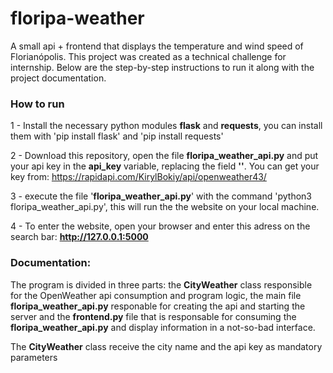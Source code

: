 # floripa-weather
A small api + frontend that displays the temperature and wind speed of Florianópolis. This project was created as a technical challenge for internship. Below are the step-by-step instructions to run it along with the project documentation.

### How to run
1 - Install the necessary python modules **flask** and **requests**, you can install them with 'pip install flask' and 'pip install requests'

2 - Download this repository, open the file **floripa_weather_api.py** and put your api key in the **api_key** variable, replacing the field **'<INSERT YOUR API KEY HERE>'**. You can get your key from: https://rapidapi.com/KirylBokiy/api/openweather43/

3 - execute the file '**floripa_weather_api.py**' with the command 'python3 floripa_weather_api.py', this will run the the website on your local machine.

4 - To enter the website, open your browser and enter this adress on the search bar: **http://127.0.0.1:5000**


### Documentation:
The program is divided in three parts: the **CityWeather** class responsible for the OpenWeather api consumption and program logic, the main file **floripa_weather_api.py** responable for creating the api and starting the server and the **frontend.py** file that is responsable for consuming the **floripa_weather_api.py** and display information in a not-so-bad interface.

The **CityWeather** class receive the city name and the api key as mandatory parameters

